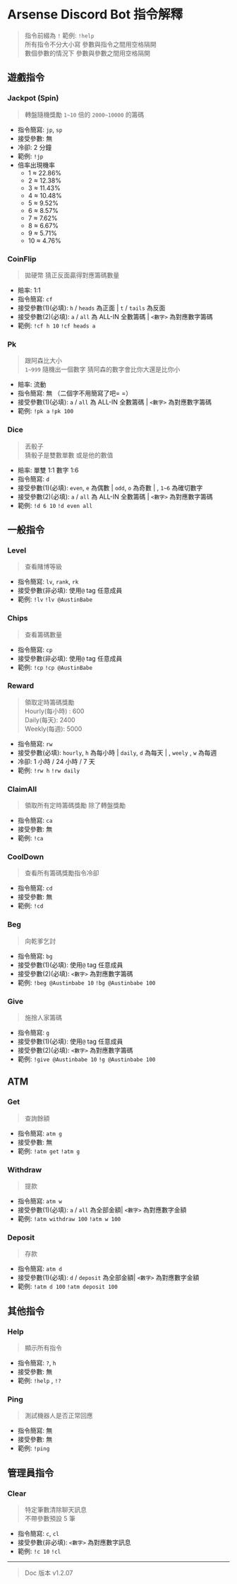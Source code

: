 # Arsense Discord Bot 指令解釋

> 指令前綴為 `!` 範例: `!help`  
> 所有指令不分大小寫 參數與指令之間用空格隔開  
> 數個參數的情況下 參數與參數之間用空格隔開


## 遊戲指令  

### Jackpot (Spin)  

> 轉盤隨機獎勵 `1~10` 倍的 `2000~10000` 的籌碼  

- 指令簡寫: `jp`, `sp`
- 接受參數: 無
- 冷卻: 2 分鐘
- 範例: `!jp`
- 倍率出現機率
  - 1 ≈ 22.86%
  - 2 ≈ 12.38%
  - 3 ≈ 11.43%
  - 4 ≈ 10.48%
  - 5 ≈ 9.52%
  - 6 ≈ 8.57%
  - 7 ≈ 7.62%
  - 8 ≈ 6.67%
  - 9 ≈ 5.71%
  - 10 ≈ 4.76%


### CoinFlip  
> 拋硬幣 猜正反面贏得對應籌碼數量  

- 賠率: 1:1 
- 指令簡寫: `cf`
- 接受參數(1)(必填): `h` / `heads` 為正面 | `t` / `tails` 為反面
- 接受參數(2)(必填): `a` / `all` 為 ALL-IN 全數籌碼 | `<數字>` 為對應數字籌碼
- 範例: `!cf h 10` `!cf heads a`


### Pk
> 跟阿森比大小  
> `1~999` 隨機出一個數字 猜阿森的數字會比你大還是比你小  

- 賠率: 流動
- 指令簡寫: 無 （二個字不用簡寫了吧= =）
- 接受參數(1)(必填): `a` / `all` 為 ALL-IN 全數籌碼 | `<數字>` 為對應數字籌碼
- 範例: `!pk a` `!pk 100`


### Dice
> 丟骰子  
> 猜骰子是雙數單數 或是他的數值 

- 賠率: 單雙 1:1  數字 1:6
- 指令簡寫: `d`
- 接受參數(1)(必填): `even`, `e` 為偶數 | `odd`, `o` 為奇數 | , `1~6` 為確切數字
- 接受參數(2)(必填): `a` / `all` 為 ALL-IN 全數籌碼 | `<數字>` 為對應數字籌碼
- 範例: `!d 6 10` `!d even all`

## 一般指令  

### Level

> 查看賭博等級

- 指令簡寫: `lv`, `rank`, `rk`
- 接受參數(非必填): 使用`@` tag 任意成員
- 範例: `!lv` `!lv @AustinBabe`

### Chips

> 查看籌碼數量

- 指令簡寫: `cp`
- 接受參數(非必填): 使用`@` tag 任意成員
- 範例: `!cp` `!cp @AustinBabe`


### Reward

> 領取定時籌碼獎勵  
> Hourly(每小時) : 600  
> Daily(每天): 2400  
> Weekly(每週): 5000

- 指令簡寫: `rw`
- 接受參數(必填): `hourly`, `h` 為每小時 | `daily`, `d` 為每天 | , `weely` , `w` 為每週
- 冷卻: 1 小時 / 24 小時 / 7 天
- 範例: `!rw h` `!rw daily`

### ClaimAll

> 領取所有定時籌碼獎勵 除了轉盤獎勵

- 指令簡寫: `ca`
- 接受參數: 無
- 範例: `!ca`

### CoolDown

> 查看所有籌碼獎勵指令冷卻

- 指令簡寫: `cd`
- 接受參數: 無
- 範例: `!cd`


### Beg

> 向乾爹乞討

- 指令簡寫: `bg`
- 接受參數(1)(必填): 使用`@` tag 任意成員
- 接受參數(2)(必填): `<數字>` 為對應數字籌碼
- 範例: `!beg @Austinbabe 10` `!bg @Austinbabe 100`


### Give

> 施捨人家籌碼

- 指令簡寫: `g`
- 接受參數(1)(必填): 使用`@` tag 任意成員
- 接受參數(2)(必填): `<數字>` 為對應數字籌碼
- 範例: `!give @Austinbabe 10` `!g @Austinbabe 100`


## ATM
  
### Get
> 查詢餘額

- 指令簡寫: `atm g`
- 接受參數: 無
- 範例: `!atm get` `!atm g`

### Withdraw
> 提款

- 指令簡寫: `atm w`
- 接受參數(1)(必填):  `a` / `all` 為全部金額| `<數字>` 為對應數字金額
- 範例: `!atm withdraw 100` `!atm w 100`


### Deposit
> 存款

- 指令簡寫: `atm d`
- 接受參數(1)(必填):  `d` / `deposit` 為全部金額| `<數字>` 為對應數字金額
- 範例: `!atm d 100` `!atm deposit 100`



## 其他指令

### Help

> 顯示所有指令

- 指令簡寫: `?`, `h`
- 接受參數: 無
- 範例: `!help` , `!?`

### Ping

> 測試機器人是否正常回應

- 指令簡寫: 無
- 接受參數: 無
- 範例: `!ping`



## 管理員指令

### Clear

> 特定筆數清除聊天訊息  
> 不帶參數預設 5 筆

- 指令簡寫: `c`, `cl`
- 接受參數(非必填): `<數字>` 為對應數字訊息
- 範例: `!c 10` `!cl`

---

> Doc 版本 v1.2.07

